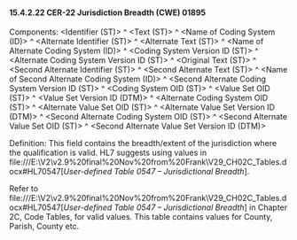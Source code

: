 #### 15.4.2.22 CER-22 Jurisdiction Breadth (CWE) 01895

Components: &lt;Identifier (ST)> ^ &lt;Text (ST)> ^ &lt;Name of Coding System (ID)> ^ &lt;Alternate Identifier (ST)> ^ &lt;Alternate Text (ST)> ^ &lt;Name of Alternate Coding System (ID)> ^ &lt;Coding System Version ID (ST)> ^ &lt;Alternate Coding System Version ID (ST)> ^ &lt;Original Text (ST)> ^ &lt;Second Alternate Identifier (ST)> ^ &lt;Second Alternate Text (ST)> ^ &lt;Name of Second Alternate Coding System (ID)> ^ &lt;Second Alternate Coding System Version ID (ST)> ^ &lt;Coding System OID (ST)> ^ &lt;Value Set OID (ST)> ^ &lt;Value Set Version ID (DTM)> ^ &lt;Alternate Coding System OID (ST)> ^ &lt;Alternate Value Set OID (ST)> ^ &lt;Alternate Value Set Version ID (DTM)> ^ &lt;Second Alternate Coding System OID (ST)> ^ &lt;Second Alternate Value Set OID (ST)> ^ &lt;Second Alternate Value Set Version ID (DTM)>

Definition: This field contains the breadth/extent of the jurisdiction where the qualification is valid. HL7 suggests using values in file:///E:\V2\v2.9%20final%20Nov%20from%20Frank\V29_CH02C_Tables.docx#HL70547[_User-defined Table 0547 – Jurisdictional Breadth_].

Refer to file:///E:\V2\v2.9%20final%20Nov%20from%20Frank\V29_CH02C_Tables.docx#HL70547[_User-defined Table 0547 – Jurisdictional Breadth_] in Chapter 2C, Code Tables, for valid values. This table contains values for County, Parish, County etc.
